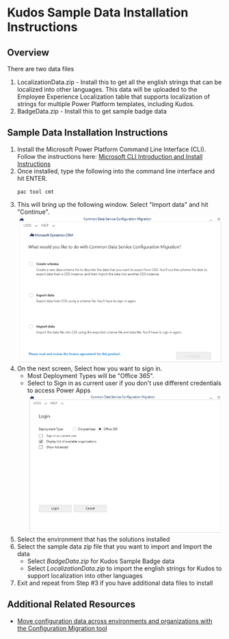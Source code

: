 # Kudos Sample Data Installation Instructions
## Overview
There are two data files
1. LocalizationData.zip - Install this to get all the english strings that can be localized into other languages. This data will be uploaded to the Employee Experience Localization table that supports localization of strings for multiple Power Platform templates, including Kudos.
2. BadgeData.zip - Install this to get sample badge data 

## Sample Data Installation Instructions
1. Install the Microsoft Power Platform Command Line Interface (CLI). Follow the instructions here: [Microsoft CLI Introduction and Install Instructions](https://learn.microsoft.com/en-us/power-platform/developer/cli/introduction)
2. Once installed, type the following into the command line interface and hit ENTER.
    ```
    pac tool cmt
    ```
3. This will bring up the following window. Select "Import data" and hit "Continue".
![alt text](CMTScreenshot1.png "Configuration Migration Tool")
4. On the next screen, Select how you want to sign in.
    - Most Deployment Types will be "Office 365".
    - Select to Sign in as current user if you don't use different credentials to access Power Apps
![alt text](CMTScreenshot2.png "Configuration Migration Tool")
5. Select the environment that has the solutions installed
6. Select the sample data zip file that you want to import and Import the data
    - Select *BadgeData.zip* for Kudos Sample Badge data
    - Select *LocalizationData.zip* to import the english strings for Kudos to support localization into other languages
7. Exit and repeat from Step #3 if you have additional data files to install

## Additional Related Resources
- [Move configuration data across environments and organizations with the Configuration Migration tool](https://learn.microsoft.com/en-us/power-platform/admin/manage-configuration-data)
